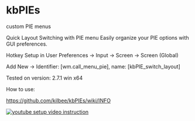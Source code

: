 # kbPIEs
custom PIE menus


Quick Layout Switching with PIE menu
Easily organize your PIE options with GUI preferences.

Hotkey Setup in User Preferences -> Input -> Screen -> Screen (Global)

Add New -> Identifier: [wm.call_menu_pie], name: [kbPIE_switch_layout]

Tested on version: 2.7.1 win x64

How to use: 

https://github.com/kilbee/kbPIEs/wiki/INFO


[![youtube setup video instruction](https://i.ytimg.com/vi/3MShpWzvIAk/default.jpg?v=5548bff4)](https://www.youtube.com/watch?v=3MShpWzvIAk)
